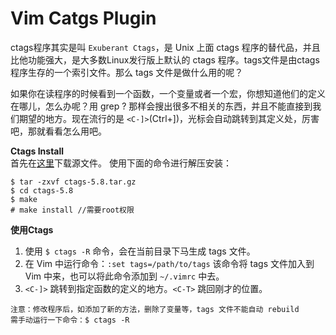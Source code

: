 # Vim Catgs Plugin

ctags程序其实是叫 `Exuberant Ctags`，是 Unix 上面 ctags 程序的替代品，并且比他功能强大，是大多数Linux发行版上默认的 ctags 程序。tags文件是由ctags程序生存的一个索引文件。那么 tags 文件是做什么用的呢？    

如果你在读程序的时候看到一个函数，一个变量或者一个宏，你想知道他们的定义在哪儿，怎么办呢？用 grep ? 那样会搜出很多不相关的东西，并且不能直接到我们期望的地方。现在流行的是 `<C-]>`(Ctrl+])，光标会自动跳转到其定义处，厉害吧，那就看看怎么用吧。

**Ctags Install**   
首先在[这里](http://ctags.sourceforge.net)下载源文件。
使用下面的命令进行解压安装：
```
$ tar -zxvf ctags-5.8.tar.gz
$ cd ctags-5.8
$ make
# make install //需要root权限
```

**使用Ctags**

1. 使用 `$ ctags -R` 命令，会在当前目录下马生成 tags 文件。
2. 在 Vim 中运行命令：`:set tags=/path/to/tags` 该命令将 tags 文件加入到 Vim 中来，也可以将此命令添加到 `~/.vimrc` 中去。
3. `<C-]>` 跳转到指定函数的定义的地方。`<C-T>` 跳回刚才的位置。
```
注意：修改程序后，如添加了新的方法，删除了变量等，tags 文件不能自动 rebuild 
需手动运行一下命令：$ ctags -R
```




